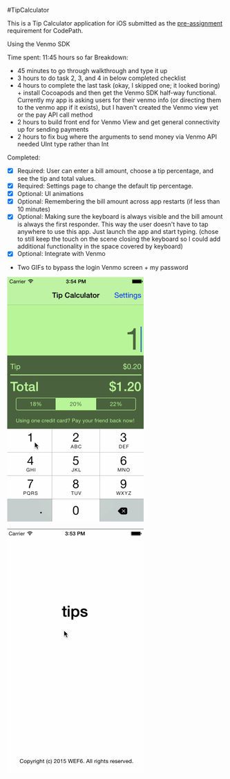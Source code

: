 #TipCalculator

This is a Tip Calculator application for iOS submitted as the [pre-assignment](https://gist.github.com/timothy1ee/7747214) requirement for CodePath.

Using the Venmo SDK

Time spent: 11:45 hours so far
Breakdown:
- 45 minutes to go through walkthrough and type it up
- 3 hours to do task 2, 3, and 4 in below completed checklist
- 4 hours to complete the last task (okay, I skipped one; it looked boring) + install Cocoapods and then get the Venmo SDK half-way functional. Currently my app is asking users for their venmo info (or directing them to the venmo app if it exists), but I haven't created the Venmo view yet or the pay API call method
- 2 hours to build front end for Venmo View and get general connectivity up for sending payments
- 2 hours to fix bug where the arguments to send money via Venmo API needed UInt type rather than Int

Completed:

* [x] Required: User can enter a bill amount, choose a tip percentage, and see the tip and total values.
* [x] Required: Settings page to change the default tip percentage.
* [x] Optional: UI animations
* [x] Optional: Remembering the bill amount across app restarts (if less than 10 minutes)
* [x] Optional: Making sure the keyboard is always visible and the bill amount is always the first responder. This way the user doesn't have to tap anywhere to use this app. Just launch the app and start typing. (chose to still keep the touch on the scene closing the keyboard so I could add additional functionality in the space covered by keyboard)
* [x] Optional:  Integrate with Venmo

- Two GIFs to bypass the login Venmo screen + my password

![Video Walkthrough Basic Functionality](tips-basic.gif)


![Video Walkthrough Venmo Functionality](tips-venmo.gif)

